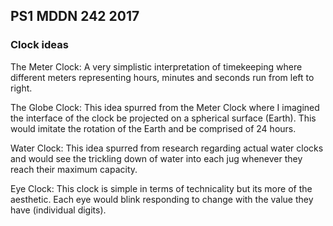 ## PS1 MDDN 242 2017

### Clock ideas

The Meter Clock: A very simplistic interpretation of timekeeping where different meters representing hours, minutes and seconds run from left to right.

The Globe Clock: This idea spurred from the Meter Clock where I imagined the interface of the clock be projected on a spherical surface (Earth). This would imitate the rotation of the Earth and be comprised of 24 hours.

Water Clock: This idea spurred from research regarding actual water clocks and would see the trickling down of water into each jug whenever they reach their maximum capacity.

Eye Clock: This clock is simple in terms of technicality but its more of the aesthetic. Each eye would blink responding to change with the value they have (individual digits).